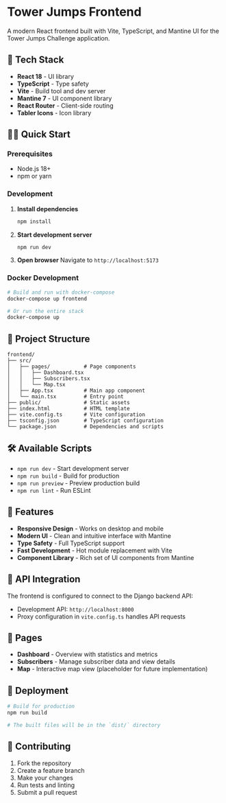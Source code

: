 # Tower Jumps Frontend

A modern React frontend built with Vite, TypeScript, and Mantine UI for the Tower Jumps Challenge application.

## 🚀 Tech Stack

- **React 18** - UI library
- **TypeScript** - Type safety
- **Vite** - Build tool and dev server
- **Mantine 7** - UI component library
- **React Router** - Client-side routing
- **Tabler Icons** - Icon library

## 🏃‍♂️ Quick Start

### Prerequisites
- Node.js 18+
- npm or yarn

### Development

1. **Install dependencies**
   ```bash
   npm install
   ```

2. **Start development server**
   ```bash
   npm run dev
   ```

3. **Open browser**
   Navigate to `http://localhost:5173`

### Docker Development

```bash
# Build and run with docker-compose
docker-compose up frontend

# Or run the entire stack
docker-compose up
```

## 📁 Project Structure

```
frontend/
├── src/
│   ├── pages/           # Page components
│   │   ├── Dashboard.tsx
│   │   ├── Subscribers.tsx
│   │   └── Map.tsx
│   ├── App.tsx          # Main app component
│   └── main.tsx         # Entry point
├── public/              # Static assets
├── index.html           # HTML template
├── vite.config.ts       # Vite configuration
├── tsconfig.json        # TypeScript configuration
└── package.json         # Dependencies and scripts
```

## 🛠️ Available Scripts

- `npm run dev` - Start development server
- `npm run build` - Build for production
- `npm run preview` - Preview production build
- `npm run lint` - Run ESLint

## 🎨 Features

- **Responsive Design** - Works on desktop and mobile
- **Modern UI** - Clean and intuitive interface with Mantine
- **Type Safety** - Full TypeScript support
- **Fast Development** - Hot module replacement with Vite
- **Component Library** - Rich set of UI components from Mantine

## 🔗 API Integration

The frontend is configured to connect to the Django backend API:
- Development API: `http://localhost:8000`
- Proxy configuration in `vite.config.ts` handles API requests

## 📄 Pages

- **Dashboard** - Overview with statistics and metrics
- **Subscribers** - Manage subscriber data and view details
- **Map** - Interactive map view (placeholder for future implementation)

## 🚀 Deployment

```bash
# Build for production
npm run build

# The built files will be in the `dist/` directory
```

## 🤝 Contributing

1. Fork the repository
2. Create a feature branch
3. Make your changes
4. Run tests and linting
5. Submit a pull request
